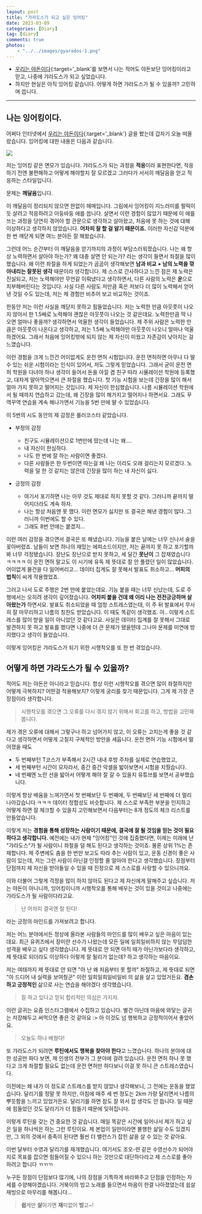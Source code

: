 ```yaml
---
layout: post
title: "갸라도스가 되고 싶은 잉어킹"
date: 2023-03-09
categories: [Diary]
tag: [diary]
comments: true
photos:
    - "../../images/gyarados-1.png"
---
```


* [우리는 야돈이다](https://theqoo.net/square/439933051){:target='_blank'를 보면서 나는 적어도 야돈보단 잉어킹이라고 믿고, 나중에 갸라도스가 되고 싶었습니다.
* 하지만 현실은 아직 잉어킹 같습니다. 어떻게 하면 갸라도스가 될 수 있을까? 고민하며 씁니다.

-----

## 나는 잉어킹이다.

어쩌다 인터넷에서 [우리는 야돈이다](https://theqoo.net/square/439933051){:target='_blank'} 글을 봤는데 갑자기 오늘 떠올랐습니다.
잉어킹에 대한 내용은 다음과 같습니다.

![](../../images/gyarados-2.png)

저는 잉어킹 같은 면모가 있습니다. 갸라도스가 되는 과정을 **적응**이라 표현한다면, 적응하기 전엔 불편해하고 어떻게 해야할지 잘 모르겠고 그러다가 서서히 깨달음을 얻고 적응하는 스타일입니다.

문제는 **깨달음**입니다. 

이 깨달음이 정리되지 않으면 한없이 헤매입니다. 그림에서 잉어킹이 지느러미를 펄떡이듯 살려고 적응하려고 아둥바둥 애를 씁니다. 
살면서 이런 경험이 많았기 때문에 이 애를 쓰는 과정을 당연히 겪어야 할 관문으로 생각하고 살아왔고, 처음에 못 하는 것에 대해 이상하다고 생각하지 않았습니다.
**어차피 잘 할 걸 알기 때문이죠.** 이러한 자신감 덕분에 한 번 깨닫게 되면 여느 분야든 잘 해왔습니다.

그런데 어느 순간부터 이 깨달음을 얻기까지의 과정이 부담스러워졌습니다. 나는 왜 항상 노력하면서 살아야 하는가? 왜 대충 살면 안 되는가? 라는 생각이 들면서 좌절을 많이 했습니다.
왜 이런 좌절을 하게 되었는가 곰곰이 생각해보면 **남과 비교 + 남의 노력을 깎아내리는 잘못된 생각** 때문이라 생각합니다.
제 스스로 간사하다고 느낀 점은 제 노력은 진실되고, 저는 노력해야만 무언갈 이뤄냈다고 생각하면서, 다른 사람의 노력은 **운**으로 치부해버린다는 것입니다.
사실 다른 사람도 저만큼 혹은 저보다 더 많이 노력해서 얻어낸 것일 수도 있는데, 저는 제 경험만 비추어 보고 비교하는 것이죠.

한동안 저는 이런 사실을 깨닫지 못하고 힘들었습니다. 
저는 노력한 만큼 아웃풋이 나오지 않아서 한 1.5배로 노력해야 괜찮은 아웃풋이 나오는 것 같은데요.
노력한만큼 딱 나오면 얼마나 좋을까? 생각하면서 억울한 생각이 들었습니다.
제 주위 사람은 노력한 만큼은 아웃풋이 나온다고 생각하고, 저는 1.5배 노력해야만 아웃풋이 나오니 얼마나 억울하겠어요.
그래서 처음에 잉어킹밖에 되지 않는 제 자신이 미웠고 자존감이 낮아지는 걸 느꼈습니다.

이런 경험을 크게 느낀건 어이없게도 운전 면허 시험입니다. 운전 면허하면 아무나 다 딸 수 있는 쉬운 시험이라는 인식이 있어서, 저도 그렇게 믿었습니다.
그래서 굳이 운전 면허 학원을 다녀야 하나 생각이 들어서 돈을 아낄 겸 친구 따라 시뮬레이션 학원에 등록했고, 대차게 말아먹으면서 큰 좌절을 했습니다.
첫 기능 시험을 보는데 긴장을 많이 해서 얼마 가지 못하고 떨어지는 것입니다. 
제 자신이 한심했습니다. 나름 시뮬레이션 학원에서 될 때까지 연습하고 갔는데, 왜 긴장을 많이 해가지고 떨어지나 하면서요.
그래도 꾸역꾸역 연습을 계속 해나가면서 기능을 5번 만에 딸 수 있었습니다.

이 5번의 시도 동안의 제 감정은 롤러코스터 같았습니다. 
* 부정의 감정
  * 친구도 시뮬레이션으로 1번만에 땄는데 나는 왜....
  * 내 자신이 한심하다.
  * 나도 한 번에 잘 하는 사람이면 좋겠다.
  * 다른 사람들은 한 두번이면 따는걸 왜 나는 이리도 오래 걸리는지 모르겠다. 노력을 덜 한 것 같지는 않은데 긴장을 많이 하는 내 자신이 싫다.

* 긍정의 감정
  * 여기서 포기하면 나는 아무 것도 제대로 하지 못할 것 같다. 그러니까 끝까지 떨어지더라도 계속 하자.
  * 나는 항상 처음엔 못 했다. 이런 면모가 싫지만 또 결국은 해낸 경험이 많다. 그러니까 이번에도 할 수 있다.
  * 그래도 8번 안에는 붙겠지...


이런 여러 감정을 겪으면서 결국은 또 해냈습니다. 기능을 붙은 날에는 너무 신나서 술을 꽂아버렸죠.
남들이 보면 하나의 재밌는 에피소드이지만, 저는 끝까지 못 하고 포기할까봐 너무 걱정됐습니다.
장난도 장난으로 받지 못하고, 세 달간 **못난이** 그 잡채였습니다 ㅋㅋㅋㅋ
이 운전 면허 말고도 이 시기에 유독 제 뜻대로 잘 안 풀렸던 일이 많았습니다.
어이없게 물건을 다 잃어버리고... 데이터 집계도 잘 못해서 발표도 취소하고... 
**머피의 법칙**이 씨게 작용했었죠.

그러고 나서 도로 주행은 2번 만에 붙었는데요. 기능 붙을 때는 너무 신났는데, 도로 주행에서는 오히려 생각이 깊어졌습니다.
**어차피 붙을 건데 왜 이리 나는 전전긍긍하며 살아왔는가** 하면서요. 발표도 취소되었을 때 엄청 스트레스였는데, 이 주 뒤 발표에서 무사히 잘 마무리하고 나름의 칭찬도 받았습니다.
이 때도 똑같이 생각했죠. 아.. 이렇게 스트레스를 많이 받을 일이 아니었던 것 같다고요.
사실은 데이터 집계를 잘 못해서 그대로 발견하지 못 하고 발표를 했다면 나중에 더 큰 문제가 됐을텐데 그나마 문제를 미연에 방지했다고 생각이 들었습니다.

이렇게 잉어킹은 갸라도스가 되기 위한 시행착오를 또 한 번 겪었습니다.

## 어떻게 하면 갸라도스가 될 수 있을까?

적어도 저는 야돈은 아니라고 믿습니다. 항상 이런 시행착오를 겪으면 많이 좌절하지만 어떻게 극복하지? 어떤걸 적용해보지? 이렇게 궁리를 찾기 때문입니다.
그게 제 가장 큰 장점이라 생각합니다.

> 시행착오를 겪으면 그 오류를 다시 겪지 않기 위해서 회고를 하고, 방법을 고민해봅니다.

제가 겪은 오류에 대해서 그렇구나 하고 넘어가지 않고, 이 오류는 고치는게 좋을 것 같다고 생각하면서 어떻게 고칠지 구체적인 방안을 세웁니다.
운전 면허 기능 시험에서 떨어졌을 때도 
* 두 번째부턴 T코스가 부족해서 2시간 내내 후방 주차를 실제로 연습했었고, 
* 세 번째부턴 시간이 모자라서, 중간 중간 악셀을 밟아보면서 시험을 치뤘습니다.
* 네 번째엔 노란 선을 밟아서 어떻게 해야 잘 갈 수 있을지 유튜브를 보면서 공부했습니다.

이렇게 항상 배움을 느껴가면서 첫 번째보단 두 번째에, 두 번째보단 세 번째에 더 멀리 나아갔습니다 ㅋㅋㅋ 
데이터 정합성도 비슷합니다. 제 스스로 부족한 부분을 인지하고 어떻게 하면 잘 체크할 수 있을지 고민해보면서 다음부터는 8개 정도의 체크 리스트를 만들었습니다.

이렇게 저는 **경험을 통해 성장하는 사람이기 때문에, 결국에 잘 될 것임을 믿는 것이 필요하다고 생각합니다.**
예전에는 내가 현재 "잉어킹"인 것에 집중했다면, 이제는 미래에 난 "갸라도스"가 될 사람이니 좌절을 덜 해도 된다고 생각하는 것이죠.
물론 상위 1%는 존재합니다. 제 주변에도 춤을 한 번만 보고도 따라 추는 사람이 있고, 운동 신경이 좋은 사람이 있는데, 저는 그런 사람이 아닌걸 인정할 줄 알아야 한다고 생각했습니다.
장점부터 단점까지 제 자신을 받아들일 수 있을 때 진정으로 제 스스로를 사랑할 수 있으니까요.

이와 더불어 그렇게 걱정을 많이 하지 않아도 된다고 제 자신에게 말해주고 싶습니다.
저는 야돈이 아니니까, 잉어킹이니까 시행착오를 통해 배우는 것이 있을 것이고 나중에는 갸라도스가 될 사람이다라고요.

> 난 어차피 결국엔 잘 된다!

라는 긍정의 마인드를 가져보려고 합니다.

저는 어느 분야에서든 정상에 올라본 사람들의 마인드를 많이 배우고 싶은 마음이 있는데요.
최근 유퀴즈에서 장미란 선수가 나왔는데 모든 일에 일희일비하지 않는 무덤덤한 성격을 배우고 싶다 생각했습니다.
제 뜻대로 안 되면 아직 때가 아닌가보다라 생각하고, 제 뜻대로 되더라도 이상하다 이렇게 잘 될리가 없는데? 하고 생각하는 마음이요.

저는 여태까지 제 뜻대로 안 되면 "아 난 왜 처음부터 못 할까" 좌절하고, 제 뜻대로 되면 "아 드디어 내 실력을 보여줬군" 이런 일희일희일비일비 의 삶을 살고 있었거든요.
**겸손하고 긍정적인** 삶으로 사는 연습을 해야겠다 생각했습니다.

> 잘 하고 있다고 믿되 합리적인 의심은 가지자.

이런 글귀는 요즘 인스타그램에서 수집하고 있습니다. 별건 아닌데 마음에 와닿는 글귀는 저장해두고 써먹으면 좋은 것 같아요 :> 
아 이것도 넘 행복하고 긍정적이어서 좋았어요.

> 오늘도 하나 배웠다! 

또 갸라도스가 되려면 **루틴에서도 행복을 찾아야 한다**고 느꼈습니다.
하나의 분야에 대한 성공만 파다 보면, 제 인생의 전부가 그 분야에 걸려 있습니다.
운전 면허 하나 못 했다고 크게 좌절할 필요도 없는데 운전 면허만 하다보니 이걸 못 하니 큰 스트레스였습니다.

이전에는 왜 내가 이 정도로 스트레스를 받지 않았나 생각해보니, 그 전에는 운동을 했었습니다.
달리기를 정말 못 하지만, 아침에 매주 세 번 정도는 2km 가량 달리면서 나름의 뿌듯함을 느끼고 있었거든요.
달리기를 하면 잠도 잘 와서 잡 생각도 안 듭니다. 일 때문에 힘들었던 것도 달리기가 더 힘들기 때문에 잊혀집니다.

이렇게 루틴을 갖는 건 중요한 것 같습니다. 매일 똑같은 시간에 일어나서 제가 하고 싶은 일을 하나씩은 하는 그런 루틴이요.
제 본업이 일만이라면 불행한 삶일 수도 있겠지만, 그 외의 것에서 충족이 된다면 훨씬 더 밸런스가 잡힌 삶을 살 수 있는 것 같아요.

이번 달부터 수영과 달리기를 재개했습니다. 여기서도 조오-련 같은 수영선수가 되어야지로 목표를 잡으면 힘들어질 수 있으니
하는 것만으로 대단하다라고 제 스스로를 좋아하려고 합니다 ㄲㄲㄲ 

누구든 장점이 단점보다 많기에, 나의 장점을 기특하게 바라봐주고 단점을 인정하는 자세를 수양해야겠습니다.
거북이의 빙고 노래를 들으면서 마음이 한결 나아졌었는데 쉽살재빙으로 마무리를 해봅니다... 

> **쉽**게만 **살**아가면 **재**미없어 **빙**고~!



